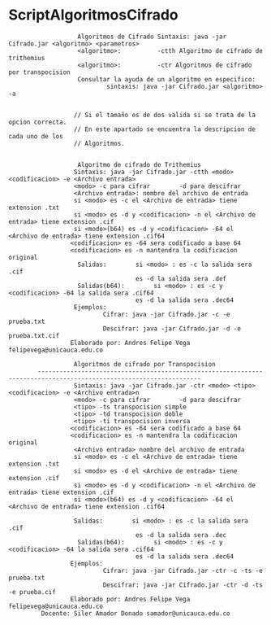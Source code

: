 # ScriptAlgoritmosCifrado
                       Algoritmos de Cifrado Sintaxis: java -jar Cifrado.jar <algoritmo> <parametros>    
                       <algoritmo>:          -ctth Algoritmo de cifrado de trithemius    
                       <algoritmo>:          -ctr Algoritmos de cifrado por transpocision    
                       Consultar la ayuda de un algoritmo en especifico:     
                               sintaxis: java -jar Cifrado.jar <algoritmo> -a    


                      // Si el tamaño es de dos valida si se trata de la opcion correcta.
                      // En este apartado se encuentra la descripcion de cada uno de los 
                      // Algoritmos.
            
                                
                       Algoritmo de cifrado de Trithemius    
                      Sintaxis: java -jar Cifrado.jar -ctth <modo> <codificacion> -e <Archivo entrada>     
                      <modo> -c para cifrar        -d para descifrar    
                      <Archivo entrada>: nombre del archivo de entrada    
                      si <modo> es -c el <Archivo de entrada> tiene extension .txt    
                      si <modo> es -d y <codificacion> -n el <Archivo de entrada> tiene extension .cif    
                      si <modo>(b64) es -d y <codificacion> -64 el <Archivo de entrada> tiene extension .cif64    
                     <codificacion> es -64 sera codificado a base 64    
                     <codificacion> es -n mantendra la codificacion original    
                       Salidas:        si <modo> : es -c la salida sera .cif    
                                       es -d la salida sera .def    
                       Salidas(b64):        si <modo> : es -c y <codificacion> -64 la salida sera .cif64    
                                       es -d la salida sera .dec64    
                      Ejemplos:    
                              Cifrar: java -jar Cifrado.jar -c -e prueba.txt    
                              Descifrar: java -jar Cifrado.jar -d -e prueba.txt.cif    
                     Elaborado por: Andres Felipe Vega felipevega@unicauca.edu.co    
                                   
                      Algoritmos de cifrado por Transpocision    
	        -------------------------------------------------------------------------------------------------------------------
                      Sintaxis: java -jar Cifrado.jar -ctr <modo> <tipo> <codificacion> -e <Archivo entrada>n   
                      <modo> -c para cifrar        -d para descifrar    
                      <tipo> -ts transpocision simple    
                      <tipo> -td transpocision doble    
                      <tipo> -ti transpocision inversa   
                     <codificacion> es -64 sera codificado a base 64    
                     <codificacion> es -n mantendra la codificacion original    
                      <Archivo entrada> nombre del archivo de entrada    
                      si <modo> es -c el <Archivo de entrada> tiene extension .txt    
                      si <modo> es -d el <Archivo de entrada> tiene extension .cif    
                      si <modo> es -d y <codificacion> -n el <Archivo de entrada> tiene extension .cif    
                      si <modo>(b64) es -d y <codificacion> -64 el <Archivo de entrada> tiene extension .cif64    
                   
                      Salidas:        si <modo> : es -c la salida sera .cif    
                                       es -d la salida sera .dec    
                       Salidas(b64):        si <modo> : es -c y <codificacion> -64 la salida sera .cif64    
                                       es -d la salida sera .dec64    
                     Ejemplos:    
                              Cifrar: java -jar Cifrado.jar -ctr -c -ts -e prueba.txt    
                              Descifrar: java -jar Cifrado.jar -ctr -d -ts -e prueba.cif    
                     Elaborado por: Andres Felipe Vega felipevega@unicauca.edu.co    
		     Docente: Siler Amador Donado samador@unicauca.edu.co

